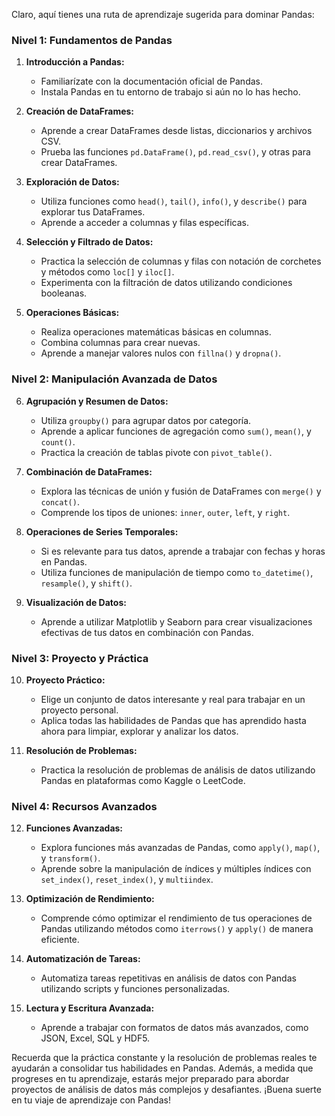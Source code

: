 Claro, aquí tienes una ruta de aprendizaje sugerida para dominar Pandas:

### Nivel 1: Fundamentos de Pandas

1. **Introducción a Pandas:**
   - Familiarízate con la documentación oficial de Pandas.
   - Instala Pandas en tu entorno de trabajo si aún no lo has hecho.

2. **Creación de DataFrames:**
   - Aprende a crear DataFrames desde listas, diccionarios y archivos CSV.
   - Prueba las funciones `pd.DataFrame()`, `pd.read_csv()`, y otras para crear DataFrames.

3. **Exploración de Datos:**
   - Utiliza funciones como `head()`, `tail()`, `info()`, y `describe()` para explorar tus DataFrames.
   - Aprende a acceder a columnas y filas específicas.

4. **Selección y Filtrado de Datos:**
   - Practica la selección de columnas y filas con notación de corchetes y métodos como `loc[]` y `iloc[]`.
   - Experimenta con la filtración de datos utilizando condiciones booleanas.

5. **Operaciones Básicas:**
   - Realiza operaciones matemáticas básicas en columnas.
   - Combina columnas para crear nuevas.
   - Aprende a manejar valores nulos con `fillna()` y `dropna()`.

### Nivel 2: Manipulación Avanzada de Datos

6. **Agrupación y Resumen de Datos:**
   - Utiliza `groupby()` para agrupar datos por categoría.
   - Aprende a aplicar funciones de agregación como `sum()`, `mean()`, y `count()`.
   - Practica la creación de tablas pivote con `pivot_table()`.

7. **Combinación de DataFrames:**
   - Explora las técnicas de unión y fusión de DataFrames con `merge()` y `concat()`.
   - Comprende los tipos de uniones: `inner`, `outer`, `left`, y `right`.

8. **Operaciones de Series Temporales:**
   - Si es relevante para tus datos, aprende a trabajar con fechas y horas en Pandas.
   - Utiliza funciones de manipulación de tiempo como `to_datetime()`, `resample()`, y `shift()`.

9. **Visualización de Datos:**
   - Aprende a utilizar Matplotlib y Seaborn para crear visualizaciones efectivas de tus datos en combinación con Pandas.

### Nivel 3: Proyecto y Práctica

10. **Proyecto Práctico:**
    - Elige un conjunto de datos interesante y real para trabajar en un proyecto personal.
    - Aplica todas las habilidades de Pandas que has aprendido hasta ahora para limpiar, explorar y analizar los datos.

11. **Resolución de Problemas:**
    - Practica la resolución de problemas de análisis de datos utilizando Pandas en plataformas como Kaggle o LeetCode.

### Nivel 4: Recursos Avanzados

12. **Funciones Avanzadas:**
    - Explora funciones más avanzadas de Pandas, como `apply()`, `map()`, y `transform()`.
    - Aprende sobre la manipulación de índices y múltiples índices con `set_index()`, `reset_index()`, y `multiindex`.

13. **Optimización de Rendimiento:**
    - Comprende cómo optimizar el rendimiento de tus operaciones de Pandas utilizando métodos como `iterrows()` y `apply()` de manera eficiente.

14. **Automatización de Tareas:**
    - Automatiza tareas repetitivas en análisis de datos con Pandas utilizando scripts y funciones personalizadas.

15. **Lectura y Escritura Avanzada:**
    - Aprende a trabajar con formatos de datos más avanzados, como JSON, Excel, SQL y HDF5.

Recuerda que la práctica constante y la resolución de problemas reales te ayudarán a consolidar tus habilidades en Pandas. Además, a medida que progreses en tu aprendizaje, estarás mejor preparado para abordar proyectos de análisis de datos más complejos y desafiantes. ¡Buena suerte en tu viaje de aprendizaje con Pandas!
